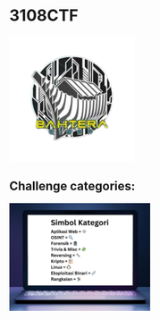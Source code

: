 # 3108CTF

<a href="bahtera_logo.png">
    <img src="bahtera_logo.png" alt="3108CTF 2024 Logo">
</a>

## Challenge categories:

<a href="Cyber_Kill_Chain.png">
    <img src="Cyber_Kill_Chain.png" alt="Categories" style="width: 50%; height: 50%;">
</a>


